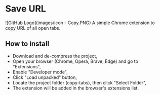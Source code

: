 # Save URL 
![GitHub Logo](images/icon - Copy.PNG)
A simple Chrome extension to copy URL of all open tabs.

## How to install
- Download and de-compress the project,
- Open your browser (Chrome, Opera, Brave, Edge) and go to "Extensions",
- Enable "Developer mode",
- Click "Load unpacked" button,
- Locate the project folder (copy-tabs), then click "Select Folder",
- The extension will be added in the browser's extensions list.
